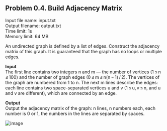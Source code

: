 ## Problem 0.4. Build Adjacency Matrix
Input file name: input.txt\
Output filename: output.txt\
Time limit: 1s\
Memory limit: 64 MB

An undirected graph is defined by a list of edges. Construct the adjacency matrix of this graph. It is guaranteed that the graph has no loops or multiple edges.

**Input**\
The first line contains two integers n and m — the number of vertices (1 ≤ n ≤ 100) and the number of graph edges (0 ≤ m ≤ n(n − 1) / 2). The vertices of the graph are numbered from 1 to n. The next m lines describe the edges: each line contains two space-separated vertices u and v (1 ≤ u, v ≤ n, and u and v are different), which are connected by an edge.

**Output**\
Output the adjacency matrix of the graph: n lines, n numbers each, each number is 0 or 1, the numbers in the lines are separated by spaces.

![image](https://user-images.githubusercontent.com/60915234/192256330-a705c406-6818-425b-b6a3-ac242f7d3724.png)
